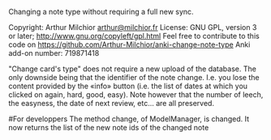 Changing a note type without requiring a full new sync.

Copyright: Arthur Milchior arthur@milchior.fr
License: GNU GPL, version 3 or later; http://www.gnu.org/copyleft/gpl.html
Feel free to contribute to this code on https://github.com/Arthur-Milchior/anki-change-note-type
Anki add-on number: 719871418

"Change card's type" does not require a new upload of the database.
The only downside being that the identifier of the note change. 
I.e. you lose the content provided by the «info» button (i.e. the list of dates at which you clicked on again, hard, good, easy).
Note however that the number of leech, the easyness, the date of next review, etc... are all preserved.

#For developpers
The method change, of ModelManager, is changed. It now returns the list of the new note ids of the changed note